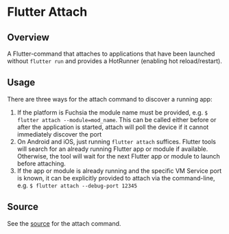# Flutter Attach

## Overview

A Flutter-command that attaches to applications that have been launched without
`flutter run` and provides a HotRunner (enabling hot reload/restart).

## Usage

There are three ways for the attach command to discover a running app:

1. If the platform is Fuchsia the module name must be provided, e.g.
   `$ flutter attach --module=mod_name`. This can be called either before or
   after the application is started, attach will poll the device if it cannot
   immediately discover the port
1. On Android and iOS, just running `flutter attach` suffices. Flutter tools
   will search for an already running Flutter app or module if available.
   Otherwise, the tool will wait for the next Flutter app or module to launch
   before attaching.
1. If the app or module is already running and the specific VM Service port is
   known, it can be explicitly provided to attach via the command-line, e.g.
   `$ flutter attach --debug-port 12345`

## Source

See the
[source](https://github.com/flutter/flutter/blob/main/packages/flutter_tools/lib/src/commands/attach.dart)
for the attach command.
